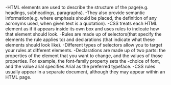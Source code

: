 -HTML elements are used to describe the structure of the page(e.g. headings, subheadings, paragraphs).
-They also provide semantic information(e.g. where emphasis should be placed, the definition of any acronyms used, when given text is a quotation). 
-CSS treats each HTML element as if it appears inside its own box and uses rules to indicate how that element should look. 
-Rules are made up of selectors(that specify the elements the rule applies to) and declarations (that indicate what these elements should look like). 
-Different types of selectors allow you to target your rules at different elements.
-Declarations are made up of two parts: the properties of the element that you want to change, and the values of those properties. For example, the font-family property sets the -choice of font, and the value arial specifies Arial as the preferred typeface. 
-CSS rules usually appear in a separate document, although they may appear within an HTML page.
